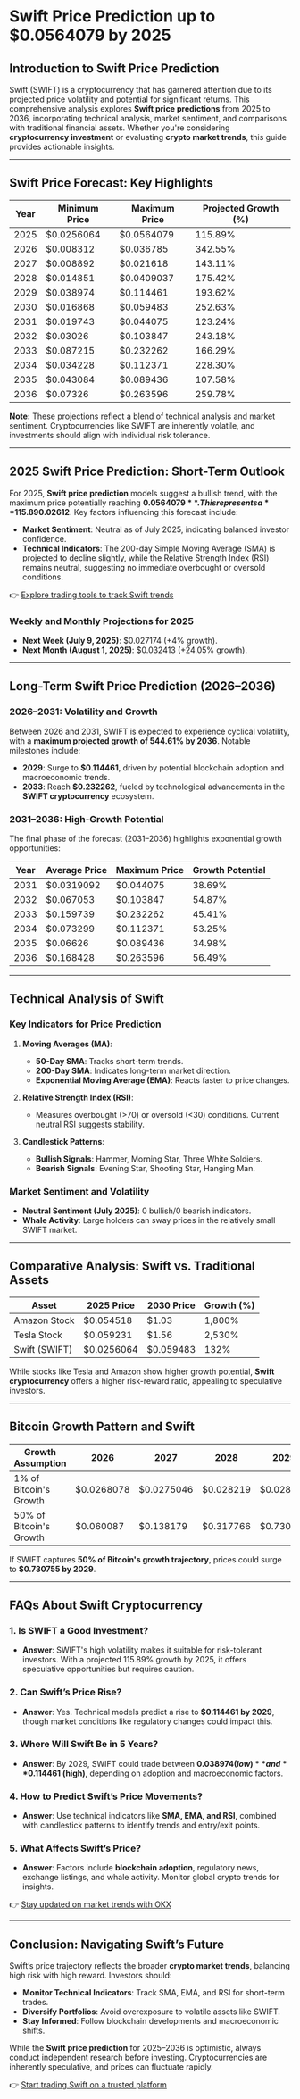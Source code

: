 # Swift Price Prediction up to $0.0564079 by 2025

## Introduction to Swift Price Prediction

Swift (SWIFT) is a cryptocurrency that has garnered attention due to its projected price volatility and potential for significant returns. This comprehensive analysis explores **Swift price predictions** from 2025 to 2036, incorporating technical analysis, market sentiment, and comparisons with traditional financial assets. Whether you're considering **cryptocurrency investment** or evaluating **crypto market trends**, this guide provides actionable insights.

---

## Swift Price Forecast: Key Highlights

| Year | Minimum Price | Maximum Price | Projected Growth (%) |
|------|---------------|---------------|----------------------|
| 2025 | $0.0256064    | $0.0564079    | 115.89%              |
| 2026 | $0.008312     | $0.036785     | 342.55%              |
| 2027 | $0.008892     | $0.021618     | 143.11%              |
| 2028 | $0.014851     | $0.0409037    | 175.42%              |
| 2029 | $0.038974     | $0.114461     | 193.62%              |
| 2030 | $0.016868     | $0.059483     | 252.63%              |
| 2031 | $0.019743     | $0.044075     | 123.24%              |
| 2032 | $0.03026      | $0.103847     | 243.18%              |
| 2033 | $0.087215     | $0.232262     | 166.29%              |
| 2034 | $0.034228     | $0.112371     | 228.30%              |
| 2035 | $0.043084     | $0.089436     | 107.58%              |
| 2036 | $0.07326      | $0.263596     | 259.78%              |

**Note:** These projections reflect a blend of technical analysis and market sentiment. Cryptocurrencies like SWIFT are inherently volatile, and investments should align with individual risk tolerance.

---

## 2025 Swift Price Prediction: Short-Term Outlook

For 2025, **Swift price prediction** models suggest a bullish trend, with the maximum price potentially reaching **$0.0564079**. This represents a **115.89% increase** from the current price of **$0.02612**. Key factors influencing this forecast include:

- **Market Sentiment**: Neutral as of July 2025, indicating balanced investor confidence.
- **Technical Indicators**: The 200-day Simple Moving Average (SMA) is projected to decline slightly, while the Relative Strength Index (RSI) remains neutral, suggesting no immediate overbought or oversold conditions.

👉 [Explore trading tools to track Swift trends](https://bit.ly/okx-bonus)

### Weekly and Monthly Projections for 2025

- **Next Week (July 9, 2025)**: $0.027174 (+4% growth).
- **Next Month (August 1, 2025)**: $0.032413 (+24.05% growth).

---

## Long-Term Swift Price Prediction (2026–2036)

### 2026–2031: Volatility and Growth

Between 2026 and 2031, SWIFT is expected to experience cyclical volatility, with a **maximum projected growth of 544.61% by 2036**. Notable milestones include:

- **2029**: Surge to **$0.114461**, driven by potential blockchain adoption and macroeconomic trends.
- **2033**: Reach **$0.232262**, fueled by technological advancements in the **SWIFT cryptocurrency** ecosystem.

### 2031–2036: High-Growth Potential

The final phase of the forecast (2031–2036) highlights exponential growth opportunities:

| Year | Average Price | Maximum Price | Growth Potential |
|------|---------------|---------------|------------------|
| 2031 | $0.0319092    | $0.044075     | 38.69%           |
| 2032 | $0.067053     | $0.103847     | 54.87%           |
| 2033 | $0.159739     | $0.232262     | 45.41%           |
| 2034 | $0.073299     | $0.112371     | 53.25%           |
| 2035 | $0.06626      | $0.089436     | 34.98%           |
| 2036 | $0.168428     | $0.263596     | 56.49%           |

---

## Technical Analysis of Swift

### Key Indicators for Price Prediction

1. **Moving Averages (MA)**:
   - **50-Day SMA**: Tracks short-term trends.
   - **200-Day SMA**: Indicates long-term market direction.
   - **Exponential Moving Average (EMA)**: Reacts faster to price changes.

2. **Relative Strength Index (RSI)**:
   - Measures overbought (>70) or oversold (<30) conditions. Current neutral RSI suggests stability.

3. **Candlestick Patterns**:
   - **Bullish Signals**: Hammer, Morning Star, Three White Soldiers.
   - **Bearish Signals**: Evening Star, Shooting Star, Hanging Man.

### Market Sentiment and Volatility

- **Neutral Sentiment (July 2025)**: 0 bullish/0 bearish indicators.
- **Whale Activity**: Large holders can sway prices in the relatively small SWIFT market.

---

## Comparative Analysis: Swift vs. Traditional Assets

| Asset          | 2025 Price | 2030 Price | Growth (%) |
|----------------|------------|------------|------------|
| Amazon Stock   | $0.054518  | $1.03      | 1,800%     |
| Tesla Stock    | $0.059231  | $1.56      | 2,530%     |
| Swift (SWIFT)  | $0.0256064 | $0.059483  | 132%       |

While stocks like Tesla and Amazon show higher growth potential, **Swift cryptocurrency** offers a higher risk-reward ratio, appealing to speculative investors.

---

## Bitcoin Growth Pattern and Swift

| Growth Assumption | 2026 | 2027 | 2028 | 2029 | 2030 |
|-------------------|------|------|------|------|------|
| 1% of Bitcoin's Growth | $0.0268078 | $0.0275046 | $0.028219 | $0.028953 | —    |
| 50% of Bitcoin's Growth | $0.060087  | $0.138179  | $0.317766 | $0.730755 | —    |

If SWIFT captures **50% of Bitcoin's growth trajectory**, prices could surge to **$0.730755 by 2029**.

---

## FAQs About Swift Cryptocurrency

### 1. **Is SWIFT a Good Investment?**
   - **Answer**: SWIFT's high volatility makes it suitable for risk-tolerant investors. With a projected 115.89% growth by 2025, it offers speculative opportunities but requires caution.

### 2. **Can Swift’s Price Rise?**
   - **Answer**: Yes. Technical models predict a rise to **$0.114461 by 2029**, though market conditions like regulatory changes could impact this.

### 3. **Where Will Swift Be in 5 Years?**
   - **Answer**: By 2029, SWIFT could trade between **$0.038974 (low)** and **$0.114461 (high)**, depending on adoption and macroeconomic factors.

### 4. **How to Predict Swift’s Price Movements?**
   - **Answer**: Use technical indicators like **SMA, EMA, and RSI**, combined with candlestick patterns to identify trends and entry/exit points.

### 5. **What Affects Swift’s Price?**
   - **Answer**: Factors include **blockchain adoption**, regulatory news, exchange listings, and whale activity. Monitor global crypto trends for insights.

👉 [Stay updated on market trends with OKX](https://bit.ly/okx-bonus)

---

## Conclusion: Navigating Swift’s Future

Swift’s price trajectory reflects the broader **crypto market trends**, balancing high risk with high reward. Investors should:

- **Monitor Technical Indicators**: Track SMA, EMA, and RSI for short-term trades.
- **Diversify Portfolios**: Avoid overexposure to volatile assets like SWIFT.
- **Stay Informed**: Follow blockchain developments and macroeconomic shifts.

While the **Swift price prediction** for 2025–2036 is optimistic, always conduct independent research before investing. Cryptocurrencies are inherently speculative, and prices can fluctuate rapidly.

👉 [Start trading Swift on a trusted platform](https://bit.ly/okx-bonus)